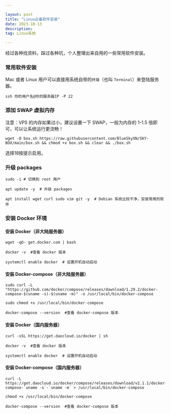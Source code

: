 ```yaml
---

layout: post
title: "Linux必备软件安装"
date: 2023-10-13 
description: 
tag: Linux系统

---
```


经过各种找资料，踩过各种坑，个人整理出来自用的一些常用软件安装。



### 常用软件安装

Mac 或者 Linux 用户可以直接用系统自带的`终端`（也叫 `Terminal`）来登陆服务器。

```
ssh 你的用户名@你的服务器IP -P 22
```

### 添加 SWAP 虚拟内存

注意：VPS 的内存如果过小，建议设置一下 SWAP，一般为内存的 1-1.5 倍即可，可以让系统运行更流畅！

```
wget -O box.sh https://raw.githubusercontent.com/BlueSkyXN/SKY-BOX/main/box.sh && chmod +x box.sh && clear && ./box.sh
```

选择18按提示启用。

### 升级 packages

```
sudo -i # 切换到 root 用户

apt update -y  # 升级 packages

apt install wget curl sudo vim git -y  # Debian 系统比较干净，安装常用的软件
```

### 安装 Docker 环境

#### 安装 Docker（非大陆服务器）

```
wget -qO- get.docker.com | bash
```

```
docker -v  #查看 docker 版本
```

```
systemctl enable docker  # 设置开机自动启动
```

#### 安装 Docker-compose（非大陆服务器）

```
sudo curl -L "https://github.com/docker/compose/releases/download/1.29.2/docker-compose-$(uname -s)-$(uname -m)" -o /usr/local/bin/docker-compose
```

```
sudo chmod +x /usr/local/bin/docker-compose
```

```
docker-compose --version  #查看 docker-compose 版本
```

#### 安装 Docker（国内服务器）

```
curl -sSL https://get.daocloud.io/docker | sh
```

```
docker -v  #查看 docker 版本
```

```
systemctl enable docker  # 设置开机自动启动 
```

#### 安装 Docker-compose（国内服务器）

```
curl -L https://get.daocloud.io/docker/compose/releases/download/v2.1.1/docker-compose-`uname -s`-`uname -m` > /usr/local/bin/docker-compose
```

```
chmod +x /usr/local/bin/docker-compose
```

```
docker-compose --version  #查看 docker-compose 版本
```
